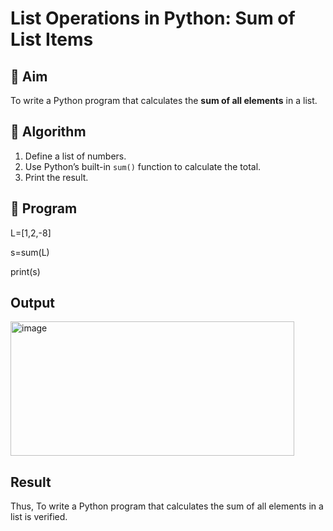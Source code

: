 # List Operations in Python: Sum of List Items

## 🎯 Aim
To write a Python program that calculates the **sum of all elements** in a list.

## 🧠 Algorithm
1. Define a list of numbers.
2. Use Python’s built-in `sum()` function to calculate the total.
3. Print the result.

## 🧾 Program
L=[1,2,-8]

s=sum(L)

print(s)

## Output
<img width="454" height="215" alt="image" src="https://github.com/user-attachments/assets/ff3f1b2e-05a1-4e13-b067-f6be7089ee6f" />

## Result
Thus, To write a Python program that calculates the sum of all elements in a list is verified.
